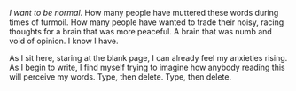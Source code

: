 *I want to be normal*. How many people have muttered these words during times of turmoil. How many people have wanted to trade their noisy, racing thoughts for a brain that was more peaceful. A brain that was numb and void of opinion. I know I have.

As I sit here, staring at the blank page, I can already feel my anxieties rising. As I begin to write, I find myself trying to imagine how anybody reading this will perceive my words. Type, then delete. Type, then delete.